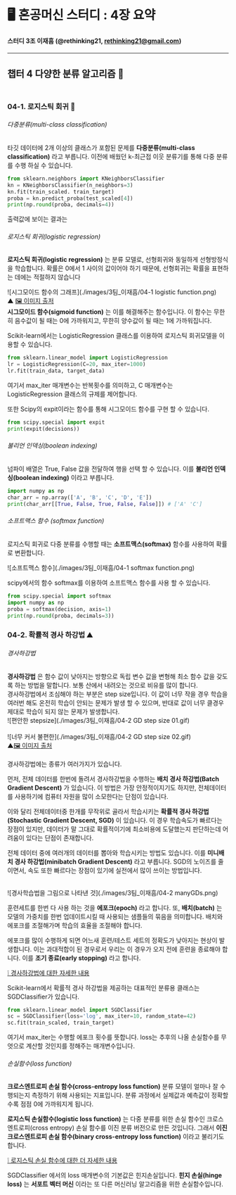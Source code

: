 # 🖥️ 혼공머신 스터디 : 4장 요약
#### 스터디 3조 이재흠 (@rethinking21, rethinking21@gmail.com)

***
## 챕터 4 다양한 분류 알고리즘 🎁<br><br>

### 04-1. 로지스틱 회귀 🐍

###### 다중분류(multi-class classification)
타깃 데이터에 2개 이상의 클래스가 포함된 문제를 **다중분류(multi-class classification)** 라고 부릅니다.
이전에 배웠던 k-최근접 이웃 분류기를 통해 다중 분류를 수행 하실 수 있습니다.
```python
from sklearn.neighbors import KNeighborsClassifier
kn = KNeighborsClassifier(n_neighbors=3)
kn.fit(train_scaled. train_target)
proba = kn.predict_proba(test_scaled[4])
print(np.round(proba, decimals=4))
```
출력값에 보이는 결과는 

###### 로지스틱 회귀(logistic regression)

**로지스틱 회귀(logistic regression)** 는 분류 모델로,  선형회귀와 동일하게 선형방정식을 학습합니다. 
확률은 0에서 1 사이의 값이어야 하기 때문에, 선형회귀는 확률을 표현하는 데에는 적절하지 않습니다

![시그모이드 함수의 그래프](./images/3팀_이재흠/04-1 logistic function.png)<br>
▲ [🖼️ 이미지 출저][1]
<br> **시그모이드 함수(sigmoid function)** 는 이를 해결해주는 함수입니다.
이 함수는 무한히 음수값이 될 때는 0에 가까워지고, 무한히 양수값이 될 때는 1에 가까워집니다.


Scikit-learn에서는 LogisticRegression 클래스를 이용하여 로지스틱 회귀모델을 이용할 수 있습니다.
```python
from sklearn.linear_model import LogisticRegression
lr = LogisticRegression(C=20, max_iter=1000)
lr.fit(train_data, target_data)
```
여기서 max_iter 매개변수는 반복횟수를 의미하고, C 매개변수는 LogisticRegression 클래스의 규제를 제어합니다.

또한 Scipy의 expit이라는 함수를 통해 시그모이드 함수를 구현 할 수 있습니다.
```python
from scipy.special import expit
print(expit(decisions)) 
```

###### 불리언 인덱싱(boolean indexing)
넘파이 배열은 True, False 값을 전달하여 행을 선택 할 수 있습니다. 이를 **불리언 인덱싱(boolean indexing)** 이라고 부릅니다.

```python
import numpy as np
char_arr = np.array(['A', 'B', 'C', 'D', 'E'])
print(char_arr[[True, False, True, False, False]]) # ['A' 'C']
```

###### 소프트맥스 함수 (softmax function)

로지스틱 회귀로 다중 분류를 수행할 때는 **소프트맥스(softmax)** 함수를 사용하여 확률로 변환합니다.

![소프트맥스 함수](./images/3팀_이재흠/04-1 softmax function.png)<br>

scipy에서의 함수 softmax를 이용하여 소프트맥스 함수를 사용 할 수 있습니다.

```python
from scipy.special import softmax
import numpy as np
proba = softmax(decision, axis=1)
print(np.round(proba, decimals=3))
```

### 04-2. 확률적 경사 하강법 ⛰️

###### 경사하강법
**경사하강법** 은 함수 값이 낮아지는 방향으로 독립 변수 값을 변형해 최소 함수 값을 갖도록 하는 방법을 말합니다. 보통 산에서 내려오는 것으로 비유를 많이 합니다.
<br>경사하강법에서 조심해야 하는 부분은 step size입니다. 이 값이 너무 작을 경우 학습을 여러번 해도 온전히 학습이 안되는 문제가 발생 할 수 있으며, 반대로 값이 너무 클경우 제대로 학습이 되지 않는 문제가 발생합니다.
<br>![편안한 stepsize](./images/3팀_이재흠/04-2 GD step size 01.gif)<br>
<br>![너무 커서 불편한](./images/3팀_이재흠/04-2 GD step size 02.gif)<br>
▲[🖼️ 이미지 출처][2]
<br><br>경사하강법에는 종류가 여러가지가 있습니다.

먼저, 전체 데이터를 한번에 돌려서 경사하강법을 수행하는 **배치 경사 하강법(Batch Gradient Descent)** 가 있습니다. 
이 방법은 가장 안정적이지기도 하지만, 전체데이터를 사용하기에 컴퓨터 자원을 많이 소모한다는 단점이 있습니다.

이와 달리 전체데이터중 한개를 무작위로 골라서 학습시키는 **확률적 경사 하강법(Stochastic Gradient Descent, SGD)** 이 있습니다. 
이 경우 학습속도가 빠르다는 장점이 있지만, 데이터가 말 그대로 확률적이기에 최소비용에 도달했는지 판단하는데 어려움이 있다는 단점이 존재합니다.

전체 데이터 중에 여러개의 데이터를 뽑아와 학습시키는 방법도 있습니다. 이를 **미니배치 경사 하강법(minibatch Gradient Descent)** 라고 부릅니다.
SGD의 노이즈를 줄이면서, 속도 또한 빠르다는 장점이 있기에 실전에서 많이 쓰이는 방법입니다.

<br>![경사학습법을 그림으로 나타낸 것](./images/3팀_이재흠/04-2 manyGDs.png)<br>

훈련세트를 한번 다 사용 하는 것을 **에포크(epoch)** 라고 합니다. 
또, **배치(batch)** 는 모델의 가중치를 한번 업데이트시킬 때 사용되는 샘플들의 묶음을 의미합니다. 
배치와 에포크를 조절해가며 학습의 효율을 조절해야 합니다.

에포크를 많이 수행하게 되면 어느새 훈련/테스트 세트의 정확도가 낮아지는 현상이 발생합니다. 이는 과대적합이 된 경우로서 우리는 이 경우가 오지 전에 훈련을 종료해야 합니다.
이를 **조기 종료(early stopping)** 라고 합니다.

[❕ 경사하강법에 대한 자세한 내용][3]

Scikit-learn에서 확률적 경사 하강법을 제공하는 대표적인 분류용 클래스는 SGDClassifier가 있습니다.
```python
from sklearn.linear_model import SGDClassifier
sc = SGDClassifier(loss='log', max_iter=10, random_state=42)
sc.fit(train_scaled, train_target)
```
여기서 max_iter는 수행할 에포크 횟수를 뜻합니다. loss는 추후의 나올 손실함수를 무엇으로 계산할 것인지를 정해주는 매개변수입니다.

###### 손실함수(loss function)

**크로스엔트로피 손실 함수(cross-entropy loss function)** 분류 모델이 얼마나 잘 수행되는지 측정하기 위해 사용되는 지표입니다. 
분류 과정에서 실제값과 예측값이 정확할수록 점점 0에 가까워지게 됩니다.

**로지스틱 손실함수(logistic loss function)** 는 다중 분류를 위한 손실 함수인 크로스 엔트로피(cross entropy) 손실 함수를 이진 분류 버전으로 만든 것입니다.
그래서 **이진 크로스엔트로피 손실 함수(binary cross-entropy loss function)** 이라고 불리기도 합니다.

[❕ 로지스틱 손실 함수에 대한 더 자세한 내용][4]

SGDClassifier 에서의 loss 매개변수의 기본값은 힌지손실입니다. **힌지 손실(hinge loss)** 는 **서포트 벡터 머신** 이라는 또 다른 머신러닝 알고리즘을 위한 손실함수입니다.


[1]: https://velog.io/@yuns_u/Logistic-Regression
[2]: https://hackernoon.com/life-is-gradient-descent-880c60ac1be8
[3]: https://angeloyeo.github.io/2020/08/16/gradient_descent.html
[4]: https://ukb1og.tistory.com/22